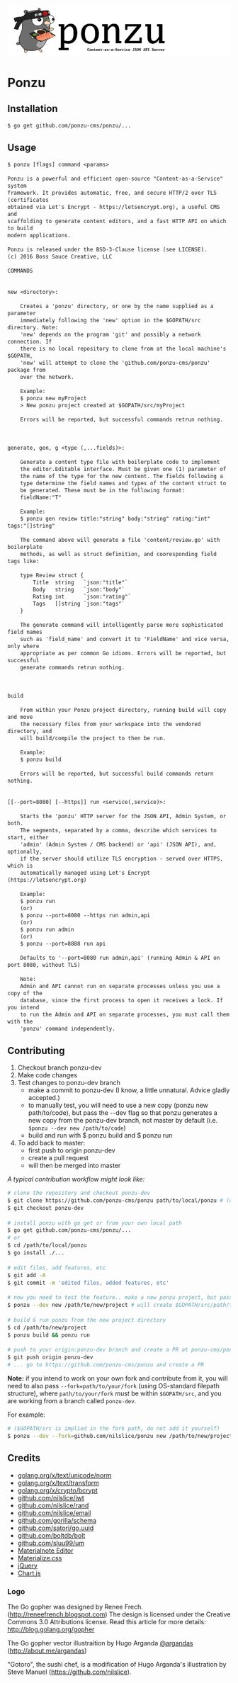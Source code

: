 ![My friend, "Gotoro"](ponzu-banner.png)

# Ponzu
## Installation

```
$ go get github.com/ponzu-cms/ponzu/...
```

## Usage

```
$ ponzu [flags] command <params>

Ponzu is a powerful and efficient open-source "Content-as-a-Service" system 
framework. It provides automatic, free, and secure HTTP/2 over TLS (certificates 
obtained via Let's Encrypt - https://letsencrypt.org), a useful CMS and 
scaffolding to generate content editors, and a fast HTTP API on which to build 
modern applications.

Ponzu is released under the BSD-3-Clause license (see LICENSE).
(c) 2016 Boss Sauce Creative, LLC

COMMANDS


new <directory>:

	Creates a 'ponzu' directory, or one by the name supplied as a parameter 
	immediately following the 'new' option in the $GOPATH/src directory. Note: 
	'new' depends on the program 'git' and possibly a network connection. If 
	there is no local repository to clone from at the local machine's $GOPATH, 
	'new' will attempt to clone the 'github.com/ponzu-cms/ponzu' package from 
	over the network.

	Example:
	$ ponzu new myProject
	> New ponzu project created at $GOPATH/src/myProject

	Errors will be reported, but successful commands retrun nothing.



generate, gen, g <type (,...fields)>:

	Generate a content type file with boilerplate code to implement
	the editor.Editable interface. Must be given one (1) parameter of
	the name of the type for the new content. The fields following a 
	type determine the field names and types of the content struct to 
	be generated. These must be in the following format:
	fieldName:"T"

	Example:
	$ ponzu gen review title:"string" body:"string" rating:"int" tags:"[]string"

	The command above will generate a file 'content/review.go' with boilerplate
	methods, as well as struct definition, and cooresponding field tags like:

	type Review struct {
		Title  string   `json:"title"`
		Body   string   `json:"body"`
		Rating int      `json:"rating"`
		Tags   []string `json:"tags"`
	}

	The generate command will intelligently parse more sophisticated field names
	such as 'field_name' and convert it to 'FieldName' and vice versa, only where 
	appropriate as per common Go idioms. Errors will be reported, but successful 
	generate commands retrun nothing.



build

	From within your Ponzu project directory, running build will copy and move 
	the necessary files from your workspace into the vendored directory, and 
	will build/compile the project to then be run. 
	
	Example:
	$ ponzu build

	Errors will be reported, but successful build commands return nothing.


[[--port=8080] [--https]] run <service(,service)>:

	Starts the 'ponzu' HTTP server for the JSON API, Admin System, or both.
	The segments, separated by a comma, describe which services to start, either 
	'admin' (Admin System / CMS backend) or 'api' (JSON API), and, optionally, 
	if the server should utilize TLS encryption - served over HTTPS, which is
	automatically managed using Let's Encrypt (https://letsencrypt.org) 

	Example: 
	$ ponzu run
	(or)
	$ ponzu --port=8080 --https run admin,api
	(or) 
	$ ponzu run admin
	(or)
	$ ponzu --port=8888 run api

	Defaults to '--port=8080 run admin,api' (running Admin & API on port 8080, without TLS)

	Note: 
	Admin and API cannot run on separate processes unless you use a copy of the
	database, since the first process to open it receives a lock. If you intend
	to run the Admin and API on separate processes, you must call them with the
	'ponzu' command independently.

```

## Contributing

1. Checkout branch ponzu-dev
2. Make code changes
3. Test changes to ponzu-dev branch
    - make a commit to ponzu-dev (I know, a little unnatural. Advice gladly accepted.)
    - to manually test, you will need to use a new copy (ponzu new path/to/code), but pass the --dev flag so that ponzu generates a new copy from the ponzu-dev branch, not master by default (i.e. `$ponzu --dev new /path/to/code`)
    - build and run with $ ponzu build and $ ponzu run
4. To add back to master: 
    - first push to origin ponzu-dev
    - create a pull request 
    - will then be merged into master

_A typical contribution workflow might look like:_
```bash
# clone the repository and checkout ponzu-dev
$ git clone https://github.com/ponzu-cms/ponzu path/to/local/ponzu # (or your fork)
$ git checkout ponzu-dev

# install ponzu with go get or from your own local path
$ go get github.com/ponzu-cms/ponzu/...
# or
$ cd /path/to/local/ponzu 
$ go install ./...

# edit files, add features, etc
$ git add -A
$ git commit -m 'edited files, added features, etc'

# now you need to test the feature.. make a new ponzu project, but pass --dev flag
$ ponzu --dev new /path/to/new/project # will create $GOPATH/src/path/to/new/project

# build & run ponzu from the new project directory
$ cd /path/to/new/project
$ ponzu build && ponzu run

# push to your origin:ponzu-dev branch and create a PR at ponzu-cms/ponzu
$ git push origin ponzu-dev
# ... go to https://github.com/ponzu-cms/ponzu and create a PR
```

**Note:** if you intend to work on your own fork and contribute from it, you will
need to also pass `--fork=path/to/your/fork` (using OS-standard filepath structure),
where `path/to/your/fork` _must_ be within `$GOPATH/src`, and you are working from a branch
called `ponzu-dev`. 

For example: 
```bash
# ($GOPATH/src is implied in the fork path, do not add it yourself)
$ ponzu --dev --fork=github.com/nilslice/ponzu new /path/to/new/project
```


## Credits
- [golang.org/x/text/unicode/norm](https://golang.org/x/text/unicode/norm)
- [golang.org/x/text/transform](https://golang.org/x/text/transform)
- [golang.org/x/crypto/bcrypt](https://golang.org/x/crypto/bcrypt)
- [github.com/nilslice/jwt](https://github.com/nilslice/jwt)
- [github.com/nilslice/rand](https://github.com/nilslice/rand)
- [github.com/nilslice/email](https://github.com/nilslice/email)
- [github.com/gorilla/schema](https://github.com/gorilla/schema)
- [github.com/satori/go.uuid](https://github.com/satori/go.uuid)
- [github.com/boltdb/bolt](https://github.com/boltdb/bolt)
- [github.com/sluu99/um](https://github.com/sluu99/um)
- [Materialnote Editor](http://www.web-forge.info/projects/materialNote)
- [Materialize.css](http://materialize.css)
- [jQuery](https://jquery.com/)
- [Chart.js](http://www.chartjs.org/)


### Logo
The Go gopher was designed by Renee Frech. (http://reneefrench.blogspot.com)
The design is licensed under the Creative Commons 3.0 Attributions license.
Read this article for more details: http://blog.golang.org/gopher

The Go gopher vector illustraition by Hugo Arganda [@argandas](https://twitter.com/argandas) (http://about.me/argandas)

"Gotoro", the sushi chef, is a modification of Hugo Arganda's illustration by Steve Manuel (https://github.com/nilslice).